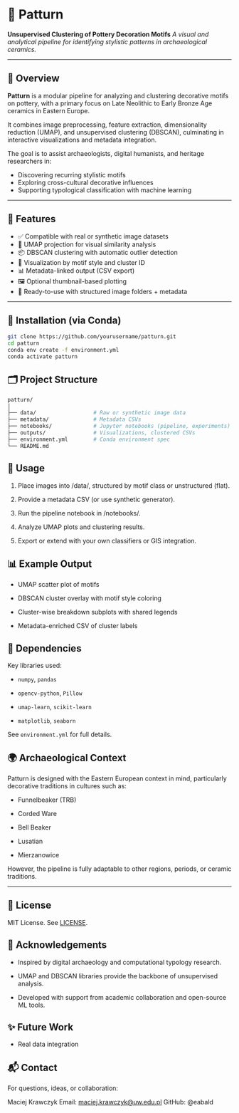 # 🏺 Patturn

**Unsupervised Clustering of Pottery Decoration Motifs**
_A visual and analytical pipeline for identifying stylistic patterns in archaeological ceramics._

---

## 📖 Overview

**Patturn** is a modular pipeline for analyzing and clustering decorative motifs on pottery, with a primary focus on Late Neolithic to Early Bronze Age ceramics in Eastern Europe.

It combines image preprocessing, feature extraction, dimensionality reduction (UMAP), and unsupervised clustering (DBSCAN), culminating in interactive visualizations and metadata integration.

The goal is to assist archaeologists, digital humanists, and heritage researchers in:

- Discovering recurring stylistic motifs
- Exploring cross-cultural decorative influences
- Supporting typological classification with machine learning

---

## 🧪 Features

- ✅ Compatible with real or synthetic image datasets
- 🧠 UMAP projection for visual similarity analysis
- 📦 DBSCAN clustering with automatic outlier detection
- 🎨 Visualization by motif style and cluster ID
- 📊 Metadata-linked output (CSV export)
- 🖼️ Optional thumbnail-based plotting
- 📁 Ready-to-use with structured image folders + metadata

---

## 🔧 Installation (via Conda)

```bash
git clone https://github.com/yourusername/patturn.git
cd patturn
conda env create -f environment.yml
conda activate patturn
```

## 🗂️ Project Structure

```bash
patturn/
│
├── data/                  # Raw or synthetic image data
├── metadata/              # Metadata CSVs
├── notebooks/             # Jupyter notebooks (pipeline, experiments)
├── outputs/               # Visualizations, clustered CSVs
├── environment.yml        # Conda environment spec
└── README.md
```

## 🚀 Usage

1. Place images into /data/, structured by motif class or unstructured (flat).

2. Provide a metadata CSV (or use synthetic generator).

3. Run the pipeline notebook in /notebooks/.

4. Analyze UMAP plots and clustering results.

5. Export or extend with your own classifiers or GIS integration.

## 📊 Example Output

- UMAP scatter plot of motifs

- DBSCAN cluster overlay with motif style coloring

- Cluster-wise breakdown subplots with shared legends

- Metadata-enriched CSV of cluster labels

## 🧱 Dependencies

Key libraries used:

- `numpy`, `pandas`

- `opencv-python`, `Pillow`

- `umap-learn`, `scikit-learn`

- `matplotlib`, `seaborn`

See `environment.yml` for full details.

## 🌍 Archaeological Context

Patturn is designed with the Eastern European context in mind, particularly decorative traditions in cultures such as:

- Funnelbeaker (TRB)

- Corded Ware

- Bell Beaker

- Lusatian

- Mierzanowice

However, the pipeline is fully adaptable to other regions, periods, or ceramic traditions.

---

## 📄 License

MIT License. See [LICENSE](LICENSE).

## 🤝 Acknowledgements

- Inspired by digital archaeology and computational typology research.

- UMAP and DBSCAN libraries provide the backbone of unsupervised analysis.

- Developed with support from academic collaboration and open-source ML tools.

## ✨ Future Work

- Real data integration

## 📬 Contact

For questions, ideas, or collaboration:

Maciej Krawczyk
Email: [maciej.krawczyk@uw.edu.pl](maciej.krawczyk@uw.edu.pl)
GitHub: @eabald
